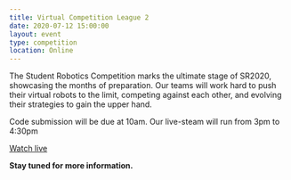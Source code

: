 ```yaml
---
title: Virtual Competition League 2
date: 2020-07-12 15:00:00
layout: event
type: competition
location: Online
---
```


The Student Robotics Competition marks the ultimate stage of SR2020, showcasing the months of preparation. Our teams will work hard to push their virtual robots to the limit, competing against each other, and evolving their strategies to gain the upper hand.

Code submission will be due at 10am. Our live-steam will run from 3pm to 4:30pm

[Watch live](https://youtu.be/7JoW4zXSeZE)

**Stay tuned for more information.**
